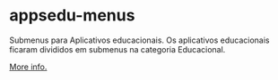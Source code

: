 # appsedu-menus

Submenus para Aplicativos educacionais.
Os aplicativos educacionais ficaram divididos em submenus na categoria Educacional.

[More info.](https://ailtonbsj.github.io/educational-apps-divided-by-discipline)